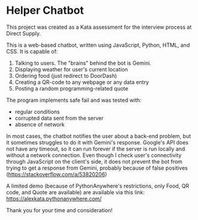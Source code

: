 # Helper Chatbot

This project was created as a Kata assessment for the interview process at Direct Supply.

This is a web-based chatbot, written using JavaScript, Python, HTML, and CSS. It is capable of:
1. Talking to users. The "brains" behind the bot is Gemini.
2. Displaying weather for user's current location
3. Ordering food (just redirect to DoorDash)
4. Creating a QR-code to any webpage or any data entry
5. Posting a random programming-related quote

The program implements safe fail and was tested with:
- regular conditions
- corrupted data sent from the server
- absence of network

In most cases, the chatbot notifies the user about a back-end problem, but it sometimes struggles to do it with Gemini's response. Google's API does not have any timeout, so it can run forever if the server is run locally and without a network connection. Even though I check user's connectivity through JavaScript on the client's side, it does not prevent the bot from trying to get a response from Gemini, probably because of false positives (https://stackoverflow.com/a/53820206)

A limited demo (because of PythonAnywhere's restrictions, only Food, QR code, and Quote are available) are available via this link: https://alexkata.pythonanywhere.com/

Thank you for your time and consideration!
